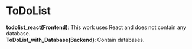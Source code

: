 # ToDoList
**todolist_react(Frontend)**: This work uses React and does not contain any database.
<br>
**ToDoList_with_Database(Backend)**: Contain databases. 
